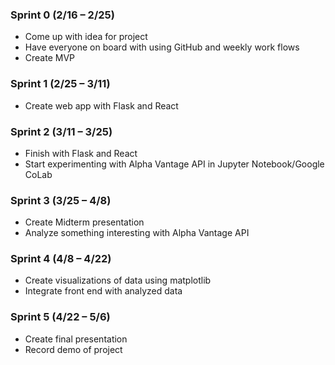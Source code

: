 ### Sprint 0 (2/16 – 2/25)
* Come up with idea for project
* Have everyone on board with using GitHub and weekly work flows
* Create MVP

### Sprint 1 (2/25 – 3/11)
* Create web app with Flask and React

### Sprint 2 (3/11 – 3/25)
* Finish with Flask and React
* Start experimenting with Alpha Vantage API in Jupyter Notebook/Google CoLab

### Sprint 3 (3/25 – 4/8)
* Create Midterm presentation
* Analyze something interesting with Alpha Vantage API

### Sprint 4 (4/8 – 4/22)
* Create visualizations of data using matplotlib
* Integrate front end with analyzed data

### Sprint 5 (4/22 – 5/6)
* Create final presentation
* Record demo of project
